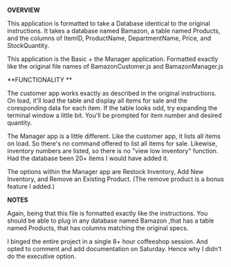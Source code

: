**OVERVIEW** 

This application is formatted to take a Database identical to the original instructions. It takes a database named Bamazon, a table named Products, and the columns of ItemID, ProductName, DepartmentName, Price, and StockQuantity.

This application is the Basic + the Manager application. Formatted exactly like the original file names of BamazonCustomer.js and BamazonManager.js

**FUNCTIONALITY **  

The customer app works exactly as described in the original instructions. On load, it'll load the table and display all items for sale and the coresponding data for each item. If the table looks odd, try expanding the terminal window a little bit. You'll be prompted for item number and desired quantity.

The Manager app is a little different. Like the customer app, it lists all items on load. So there's no command offered to list all items for sale. Likewise, inventory numbers are listed, so there is no "view low inventory" function. Had the database been 20+ items I would have added it.

The options within the Manager app are Restock Inventory, Add New Inventory, and Remove an Existing Product. (The remove product is a bonus feature I added.)

**NOTES** 

Again, being that this file is formatted exactly like the instructions. You should be able to plug in any database named Bamazon ,that has a table named Products, that has columns matching the original specs.

I binged the entire project in a single 8+ hour coffeeshop session. And opted to comment and add documentation on Saturday. Hence why I didn't do the executive option.

